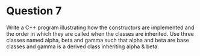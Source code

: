 Question 7
==========

Write a C++ program illustrating how the constructors are implemented and the
order in which they are called when the classes are inherited. Use three classes
named alpha, beta and gamma such that alpha and beta are base classes and
gamma is a derived class inheriting alpha & beta.